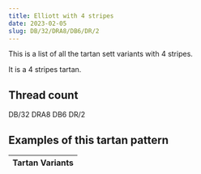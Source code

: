 ```yaml
---
title: Elliott with 4 stripes
date: 2023-02-05
slug: DB/32/DRA8/DB6/DR/2
---
```

This is a list of all the tartan sett variants with 4 stripes.

It is a 4 stripes tartan.


## Thread count
DB/32 DRA8 DB6 DR/2

## Examples of this tartan pattern

| Tartan Variants |
|---------------|
